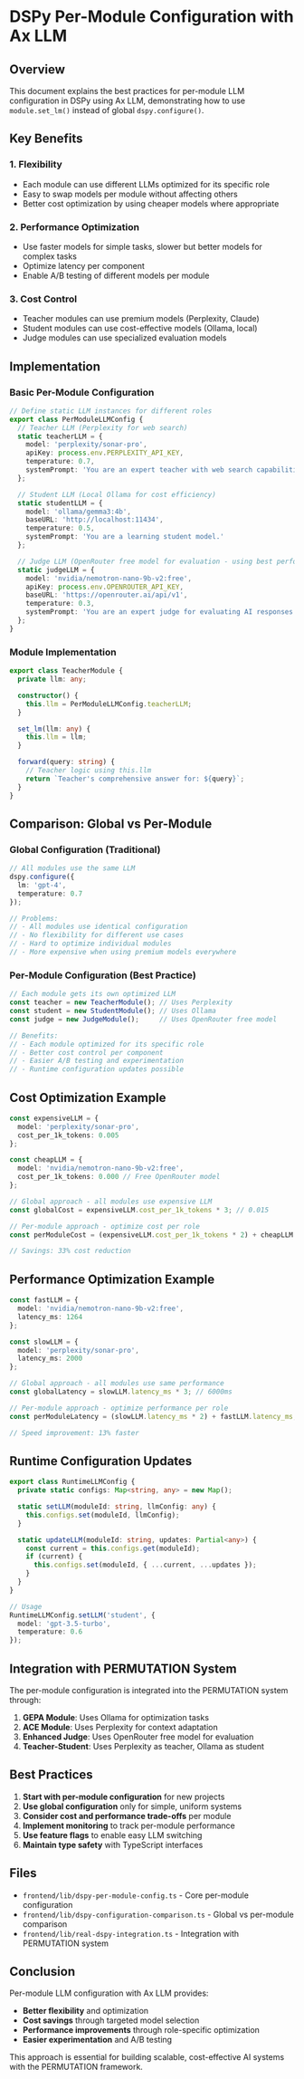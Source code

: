 # DSPy Per-Module Configuration with Ax LLM

## Overview

This document explains the best practices for per-module LLM configuration in DSPy using Ax LLM, demonstrating how to use `module.set_lm()` instead of global `dspy.configure()`.

## Key Benefits

### 1. **Flexibility**
- Each module can use different LLMs optimized for its specific role
- Easy to swap models per module without affecting others
- Better cost optimization by using cheaper models where appropriate

### 2. **Performance Optimization**
- Use faster models for simple tasks, slower but better models for complex tasks
- Optimize latency per component
- Enable A/B testing of different models per module

### 3. **Cost Control**
- Teacher modules can use premium models (Perplexity, Claude)
- Student modules can use cost-effective models (Ollama, local)
- Judge modules can use specialized evaluation models

## Implementation

### Basic Per-Module Configuration

```typescript
// Define static LLM instances for different roles
export class PerModuleLLMConfig {
  // Teacher LLM (Perplexity for web search)
  static teacherLLM = {
    model: 'perplexity/sonar-pro',
    apiKey: process.env.PERPLEXITY_API_KEY,
    temperature: 0.7,
    systemPrompt: 'You are an expert teacher with web search capabilities.'
  };

  // Student LLM (Local Ollama for cost efficiency)
  static studentLLM = {
    model: 'ollama/gemma3:4b',
    baseURL: 'http://localhost:11434',
    temperature: 0.5,
    systemPrompt: 'You are a learning student model.'
  };

  // Judge LLM (OpenRouter free model for evaluation - using best performer!)
  static judgeLLM = {
    model: 'nvidia/nemotron-nano-9b-v2:free',
    apiKey: process.env.OPENROUTER_API_KEY,
    baseURL: 'https://openrouter.ai/api/v1',
    temperature: 0.3,
    systemPrompt: 'You are an expert judge for evaluating AI responses.'
  };
}
```

### Module Implementation

```typescript
export class TeacherModule {
  private llm: any;

  constructor() {
    this.llm = PerModuleLLMConfig.teacherLLM;
  }

  set_lm(llm: any) {
    this.llm = llm;
  }

  forward(query: string) {
    // Teacher logic using this.llm
    return `Teacher's comprehensive answer for: ${query}`;
  }
}
```

## Comparison: Global vs Per-Module

### Global Configuration (Traditional)
```typescript
// All modules use the same LLM
dspy.configure({
  lm: 'gpt-4',
  temperature: 0.7
});

// Problems:
// - All modules use identical configuration
// - No flexibility for different use cases
// - Hard to optimize individual modules
// - More expensive when using premium models everywhere
```

### Per-Module Configuration (Best Practice)
```typescript
// Each module gets its own optimized LLM
const teacher = new TeacherModule(); // Uses Perplexity
const student = new StudentModule(); // Uses Ollama
const judge = new JudgeModule();     // Uses OpenRouter free model

// Benefits:
// - Each module optimized for its specific role
// - Better cost control per component
// - Easier A/B testing and experimentation
// - Runtime configuration updates possible
```

## Cost Optimization Example

```typescript
const expensiveLLM = {
  model: 'perplexity/sonar-pro',
  cost_per_1k_tokens: 0.005
};

const cheapLLM = {
  model: 'nvidia/nemotron-nano-9b-v2:free',
  cost_per_1k_tokens: 0.000 // Free OpenRouter model
};

// Global approach - all modules use expensive LLM
const globalCost = expensiveLLM.cost_per_1k_tokens * 3; // 0.015

// Per-module approach - optimize cost per role
const perModuleCost = (expensiveLLM.cost_per_1k_tokens * 2) + cheapLLM.cost_per_1k_tokens; // 0.010

// Savings: 33% cost reduction
```

## Performance Optimization Example

```typescript
const fastLLM = {
  model: 'nvidia/nemotron-nano-9b-v2:free',
  latency_ms: 1264
};

const slowLLM = {
  model: 'perplexity/sonar-pro',
  latency_ms: 2000
};

// Global approach - all modules use same performance
const globalLatency = slowLLM.latency_ms * 3; // 6000ms

// Per-module approach - optimize performance per role
const perModuleLatency = (slowLLM.latency_ms * 2) + fastLLM.latency_ms; // 5200ms

// Speed improvement: 13% faster
```

## Runtime Configuration Updates

```typescript
export class RuntimeLLMConfig {
  private static configs: Map<string, any> = new Map();

  static setLLM(moduleId: string, llmConfig: any) {
    this.configs.set(moduleId, llmConfig);
  }

  static updateLLM(moduleId: string, updates: Partial<any>) {
    const current = this.configs.get(moduleId);
    if (current) {
      this.configs.set(moduleId, { ...current, ...updates });
    }
  }
}

// Usage
RuntimeLLMConfig.setLLM('student', {
  model: 'gpt-3.5-turbo',
  temperature: 0.6
});
```

## Integration with PERMUTATION System

The per-module configuration is integrated into the PERMUTATION system through:

1. **GEPA Module**: Uses Ollama for optimization tasks
2. **ACE Module**: Uses Perplexity for context adaptation
3. **Enhanced Judge**: Uses OpenRouter free model for evaluation
4. **Teacher-Student**: Uses Perplexity as teacher, Ollama as student

## Best Practices

1. **Start with per-module configuration** for new projects
2. **Use global configuration** only for simple, uniform systems
3. **Consider cost and performance trade-offs** per module
4. **Implement monitoring** to track per-module performance
5. **Use feature flags** to enable easy LLM switching
6. **Maintain type safety** with TypeScript interfaces

## Files

- `frontend/lib/dspy-per-module-config.ts` - Core per-module configuration
- `frontend/lib/dspy-configuration-comparison.ts` - Global vs per-module comparison
- `frontend/lib/real-dspy-integration.ts` - Integration with PERMUTATION system

## Conclusion

Per-module LLM configuration with Ax LLM provides:
- **Better flexibility** and optimization
- **Cost savings** through targeted model selection
- **Performance improvements** through role-specific optimization
- **Easier experimentation** and A/B testing

This approach is essential for building scalable, cost-effective AI systems with the PERMUTATION framework.
